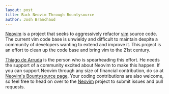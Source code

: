 ```yaml
---
layout: post
title: Back Neovim Through Bountysource
author: Josh Branchaud
---
```


[Neovim](https://github.com/neovim/neovim) is a project that seeks
to aggressively refactor [vim](http://www.vim.org/) source code. The current
vim code base is unwieldy and difficult to maintain despite a community of
developers wanting to extend and improve it. This project is an effort to
clean up the code base and bring vim to the 21st century.

[Thiago de Arruda](https://github.com/tarruda) is the person
who is spearheading this effort. He needs the support of a community excited
about Neovim to make this happen. If you can support Neovim through any size
of financial contribution, do so at
[Neovim's Bountysource page](https://www.bountysource.com/fundraisers/539-neovim-first-iteration).
Your coding contributions are also welcome, so feel free to head on over to
the [Neovim](https://github.com/neovim/neovim) project to submit issues and
pull requests.
